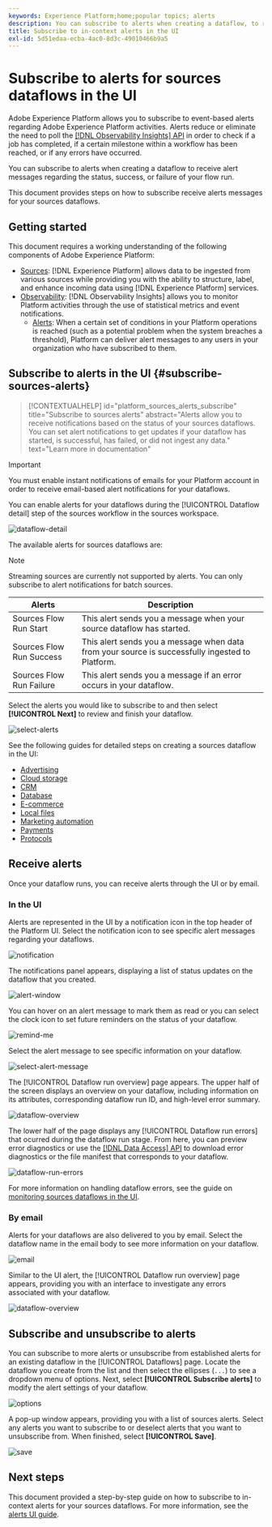 ```yaml
---
keywords: Experience Platform;home;popular topics; alerts
description: You can subscribe to alerts when creating a dataflow, to receive alert messages regarding the status, success, or failure of your flow run.
title: Subscribe to in-context alerts in the UI
exl-id: 5d51edaa-ecba-4ac0-8d3c-49010466b9a5
---
```

# Subscribe to alerts for sources dataflows in the UI

Adobe Experience Platform allows you to subscribe to event-based alerts regarding Adobe Experience Platform activities. Alerts reduce or eliminate the need to poll the [[!DNL Observability Insights] API](../../../observability/api/overview.md) in order to check if a job has completed, if a certain milestone within a workflow has been reached, or if any errors have occurred.

You can subscribe to alerts when creating a dataflow to receive alert messages regarding the status, success, or failure of your flow run.

This document provides steps on how to subscribe receive alerts messages for your sources dataflows.

## Getting started

This document requires a working understanding of the following components of Adobe Experience Platform:

* [Sources](../../home.md): [!DNL Experience Platform] allows data to be ingested from various sources while providing you with the ability to structure, label, and enhance incoming data using [!DNL Experience Platform] services.
* [Observability](../../../observability/home.md): [!DNL Observability Insights] allows you to monitor Platform activities through the use of statistical metrics and event notifications.
  * [Alerts](../../../observability/alerts/overview.md): When a certain set of conditions in your Platform operations is reached (such as a potential problem when the system breaches a threshold), Platform can deliver alert messages to any users in your organization who have subscribed to them.

## Subscribe to alerts in the UI {#subscribe-sources-alerts}

>[!CONTEXTUALHELP]
>id="platform_sources_alerts_subscribe"
>title="Subscribe to sources alerts"
>abstract="Alerts allow you to receive notifications based on the status of your sources dataflows. You can set alert notifications to get updates if your dataflow has started, is successful, has failed, or did not ingest any data."
>text="Learn more in documentation"

>[!IMPORTANT]
>
>You must enable instant notifications of emails for your Platform account in order to receive email-based alert notifications for your dataflows.

You can enable alerts for your dataflows during the [!UICONTROL Dataflow detail] step of the sources workflow in the sources workspace.

![dataflow-detail](../../images/tutorials/alerts/dataflow-detail.png)

The available alerts for sources dataflows are:

>[!NOTE]
>
>Streaming sources are currently not supported by alerts. You can only subscribe to alert notifications for batch sources. 

| Alerts | Description |
| --- | --- |
| Sources Flow Run Start | This alert sends you a message when your source dataflow has started. |
| Sources Flow Run Success | This alert sends you a message when data from your source is successfully ingested to Platform. |
| Sources Flow Run Failure | This alert sends you a message if an error occurs in your dataflow. |

Select the alerts you would like to subscribe to and then select **[!UICONTROL Next]** to review and finish your dataflow.

![select-alerts](../../images/tutorials/alerts/select-alerts.png)

See the following guides for detailed steps on creating a sources dataflow in the UI:

* [Advertising](./dataflow/advertising.md)
* [Cloud storage](./dataflow/batch/cloud-storage.md)
* [CRM](./dataflow/crm.md)
* [Database](./dataflow/databases.md)
* [E-commerce](./dataflow/ecommerce.md)
* [Local files](./create/local-system/local-file-upload.md)
* [Marketing automation](./dataflow/marketing-automation.md)
* [Payments](./dataflow/payments.md)
* [Protocols](./dataflow/protocols.md)

## Receive alerts

Once your dataflow runs, you can receive alerts through the UI or by email.

### In the UI

Alerts are represented in the UI by a notification icon in the top header of the Platform UI. Select the notification icon to see specific alert messages regarding your dataflows.

![notification](../../images/tutorials/alerts/notification.png)

The notifications panel appears, displaying a list of status updates on the dataflow that you created.

![alert-window](../../images/tutorials/alerts/alert-window.png)

You can hover on an alert message to mark them as read or you can select the clock icon to set future reminders on the status of your dataflow.

![remind-me](../../images/tutorials/alerts/remind-me.png)

Select the alert message to see specific information on your dataflow.

![select-alert-message](../../images/tutorials/alerts/select-alert-message.png)

The [!UICONTROL Dataflow run overview] page appears. The upper half of the screen displays an overview on your dataflow, including information on its attributes, corresponding dataflow run ID, and high-level error summary.

![dataflow-overview](../../images/tutorials/alerts/dataflow-overview.png)

The lower half of the page displays any [!UICONTROL Dataflow run errors] that ocurred during the dataflow run stage. From here, you can preview error diagnostics or use the [[!DNL Data Access] API](https://www.adobe.io/experience-platform-apis/references/data-access/) to download error diagnostics or the file manifest that corresponds to your dataflow.

![dataflow-run-errors](../../images/tutorials/alerts/dataflow-run-error.png)

For more information on handling dataflow errors, see the guide on [monitoring sources dataflows in the UI](../../../dataflows/ui/monitor-sources.md).

### By email

Alerts for your dataflows are also delivered to you by email. Select the dataflow name in the email body to see more information on your dataflow.

![email](../../images/tutorials/alerts/email.png)

Similar to the UI alert, the [!UICONTROL Dataflow run overview] page appears, providing you with an interface to investigate any errors associated with your dataflow.

![dataflow-overview](../../images/tutorials/alerts/dataflow-overview.png)

## Subscribe and unsubscribe to alerts

You can subscribe to more alerts or unsubscribe from established alerts for an existing dataflow in the [!UICONTROL Dataflows] page. Locate the dataflow you create from the list and then select the ellipses (`...`) to see a dropdown menu of options. Next, select **[!UICONTROL Subscribe alerts]** to modify the alert settings of your dataflow.

![options](../../images/tutorials/alerts/options.png)

A pop-up window appears, providing you with a list of sources alerts. Select any alerts you want to subscribe to or deselect alerts that you want to unsubscribe from. When finished, select **[!UICONTROL Save]**.

![save](../../images/tutorials/alerts/save.png)

## Next steps

This document provided a step-by-step guide on how to subscribe to in-context alerts for your sources dataflows. For more information, see the [alerts UI guide](../../../observability/alerts/ui.md).